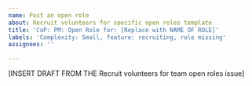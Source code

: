 ```yaml
---
name: Post an open role
about: Recruit volunteers for specific open roles template
title: 'CoP: PM: Open Role for: [Replace with NAME OF ROLE]'
labels: 'Complexity: Small, feature: recruiting, role missing'
assignees: ''

---
```


[INSERT DRAFT FROM THE Recruit volunteers for team open roles issue]
